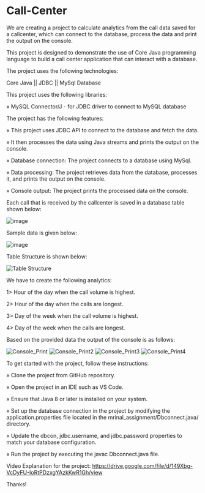 # Call-Center

We are creating a project to calculate analytics from the call data saved for a callcenter, which can connect to the database, process the data and print the output on the console.

This project is designed to demonstrate the use of Core Java programming language to build a call center application that can interact with a database.


The project uses the following technologies:

Core Java ||
JDBC ||
MySql Database

This project uses the following libraries:

» MySQL Connector/J - for JDBC driver to connect to MySQL database


The project has the following features:

» This project uses JDBC API to connect to the database and fetch the data. <br>

» It then processes the data using Java streams and prints the output on the console. <br>

» Database connection: The project connects to a database using MySql.

» Data processing: The project retrieves data from the database, processes it, and prints the output on the console.

» Console output: The project prints the processed data on the console.

Each call that is received by the callcenter is saved in a database table shown below:

![image](https://user-images.githubusercontent.com/69083112/231590004-f0e01200-4889-4b13-b36b-2488f2d382e1.png)

Sample data is given below:

![image](https://user-images.githubusercontent.com/69083112/231590444-5ada6e37-22cf-40d7-be62-967e1e6f0e17.png)

Table Structure is shown below:

![Table Structure](https://user-images.githubusercontent.com/69083112/231589230-0edf5e9e-22c4-4ea0-af9b-6c311787173f.png)

We have to create the following analytics:

1> Hour of the day when the call volume is highest.

2> Hour of the day when the calls are longest.

3> Day of the week when the call volume is highest.

4> Day of the week when the calls are longest.


Based on the provided data the output of the console is as follows:

![Console_Print](https://user-images.githubusercontent.com/69083112/231589448-56332ba5-be2e-466b-9a77-339a2aeb3c26.png)
![Console_Print2](https://user-images.githubusercontent.com/69083112/231585775-0e2c31a7-d76b-4cdf-9e3a-2ea85ef71b82.png)
![Console_Print3](https://user-images.githubusercontent.com/69083112/231585800-a76c709b-2750-4b5c-8f89-d622050fea8c.png)
![Console_Print4](https://user-images.githubusercontent.com/69083112/231585825-486a5a2f-8730-4b48-8527-544aaa5d8d1f.png)


To get started with the project, follow these instructions:

» Clone the project from GitHub repository. <br>

» Open the project in an IDE such as VS Code.

» Ensure that Java 8 or later is installed on your system.

» Set up the database connection in the project by modifying the application.properties file located in the mrinal_assignment/Dbconnect.java/ directory. 

» Update the dbcon, jdbc.username, and jdbc.password properties to match your database configuration.

» Run the project by executing the javac Dbconnect.java file.

Video Explanation for the project: https://drive.google.com/file/d/149Xbg-VcDyFU-IoRtPDzxgYAzkKwR1Gh/view

Thanks!



